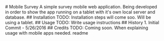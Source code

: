 <snippet>
  <content>
# Mobile Survey
A simple survey mobile web application. Being developed in order to show the app running on a tablet with it's own local server and database.
## Installation
TODO: Installation steps will come soo. Will be using a tablet.
## Usage
TODO: Write usage instructions
## History
1. Initial Commit - 5/26/2016
## Credits
TODO: Coming soon. When explaining usage with mobile apps needed.
</content>
  <tabTrigger>readme</tabTrigger>
</snippet>

